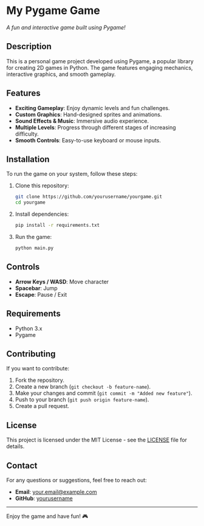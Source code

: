 # My Pygame Game

*A fun and interactive game built using Pygame!*

## Description
This is a personal game project developed using Pygame, a popular library for creating 2D games in Python. The game features engaging mechanics, interactive graphics, and smooth gameplay.

## Features
- **Exciting Gameplay**: Enjoy dynamic levels and fun challenges.
- **Custom Graphics**: Hand-designed sprites and animations.
- **Sound Effects & Music**: Immersive audio experience.
- **Multiple Levels**: Progress through different stages of increasing difficulty.
- **Smooth Controls**: Easy-to-use keyboard or mouse inputs.

## Installation
To run the game on your system, follow these steps:

1. Clone this repository:
   ```sh
   git clone https://github.com/yourusername/yourgame.git
   cd yourgame
   ```
2. Install dependencies:
   ```sh
   pip install -r requirements.txt
   ```
3. Run the game:
   ```sh
   python main.py
   ```

## Controls
- **Arrow Keys / WASD**: Move character
- **Spacebar**: Jump
- **Escape**: Pause / Exit

## Requirements
- Python 3.x
- Pygame

## Contributing
If you want to contribute:
1. Fork the repository.
2. Create a new branch (`git checkout -b feature-name`).
3. Make your changes and commit (`git commit -m "Added new feature"`).
4. Push to your branch (`git push origin feature-name`).
5. Create a pull request.

## License
This project is licensed under the MIT License - see the [LICENSE](LICENSE) file for details.

## Contact
For any questions or suggestions, feel free to reach out:
- **Email**: your.email@example.com
- **GitHub**: [yourusername](https://github.com/yourusername)

---
Enjoy the game and have fun! 🎮

